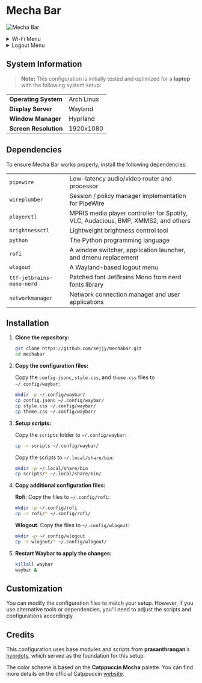 # Mecha Bar
![Mecha Bar](/assets/v1.2.0.png)

<details>
    <summary>Wi-Fi Menu</summary>
    <img src="assets/wifimenu.png" alt="Wi-Fi Menu" />
</details>

<details>
    <summary>Logout Menu</summary>
    <table>
        <tr>
            <td><img src="assets/logout1.0.png" alt="Logout Menu 1.0" /></td>
            <td><img src="assets/logout1.1.png" alt="Logout Menu 1.1" /></td>
        </tr>
        <tr>
            <td><img src="assets/logout2.0.png" alt="Logout Menu 2.0" /></td>
            <td><img src="assets/logout2.1.png" alt="Logout Menu 2.1" /></td>
        </tr>
    </table>
</details>

## System Information
> **Note:** This configuration is initially tested and optimized for a **laptop** with the following system setup:

|                               |                   |
|-------------------------------|-------------------|
| **Operating System**          | Arch Linux        |
| **Display Server**            | Wayland           |
| **Window Manager**            | Hyprland          |
| **Screen Resolution**         | 1920x1080         |

## Dependencies
To ensure Mecha Bar works properly, install the following dependencies:

|                               |                                                                                       |
|-------------------------------|---------------------------------------------------------------------------------------|
| `pipewire`                    | Low-latency audio/video router and processor                                          |
| `wireplumber`                 | Session / policy manager implementation for PipeWire                                  |
| `playerctl`                   | MPRIS media player controller for Spotify, VLC, Audacious, BMP, XMMS2, and others     |
| `brightnessctl`               | Lightweight brightness control tool                                                   |
| `python`                      | The Python programming language                                                       |
| `rofi`                        | A window switcher, application launcher, and dmenu replacement                        |
| `wlogout`                     | A Wayland-based logout menu                                                           |
| `ttf-jetbrains-mono-nerd`     | Patched font JetBrains Mono from nerd fonts library                                   |
| `networkmanager`              | Network connection manager and user applications                                      |

## Installation
1. **Clone the repository:**

   ```bash
   git clone https://github.com/sejjy/mechabar.git
   cd mechabar
   ```
   
2. **Copy the configuration files:**
    
    Copy the `config.jsonc`, `style.css`, and `theme.css` files to `~/.config/waybar`:
    ```bash
    mkdir -p ~/.config/waybar/
    cp config.jsonc ~/.config/waybar/
    cp style.css ~/.config/waybar/
    cp theme.css ~/.config/waybar/
    ```

3. **Setup scripts:**
    
    Copy the `scripts` folder to `~/.config/waybar`:
    ```bash
    cp -r scripts ~/.config/waybar/
    ```

    Copy the scripts to `~/.local/share/bin`:
    ```bash
    mkdir -p ~/.local/share/bin
    cp scripts/* ~/.local/share/bin/
    ```

4. **Copy additional configuration files:**

    **Rofi**: Copy the files to `~/.config/rofi`:
    ```bash
    mkdir -p ~/.config/rofi
    cp -r rofi/* ~/.config/rofi/
    ```

    **Wlogout**: Copy the files to `~/.config/wlogout`:
    ```bash
    mkdir -p ~/.config/wlogout
    cp -r wlogout/* ~/.config/wlogout/
    ```

5. **Restart Waybar to apply the changes:**

    ```bash
    killall waybar
    waybar &
    ```

## Customization
You can modify the configuration files to match your setup. However, if you use alternative tools or dependencies, you'll need to adjust the scripts and configurations accordingly.

## Credits
This configuration uses base modules and scripts from **prasanthrangan**'s [hyprdots](https://github.com/prasanthrangan/hyprdots), which served as the foundation for this setup.

The color scheme is based on the **Catppuccin Mocha** palette. You can find more details on the official Catppuccin [website](https://catppuccin.com/palette).